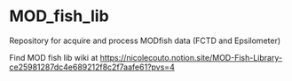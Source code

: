 # MOD_fish_lib
 Repository for acquire and process MODfish data (FCTD and Epsilometer)

 Find MOD fish lib wiki at https://nicolecouto.notion.site/MOD-Fish-Library-ce25981287dc4e689212f8c2f7aafe61?pvs=4
